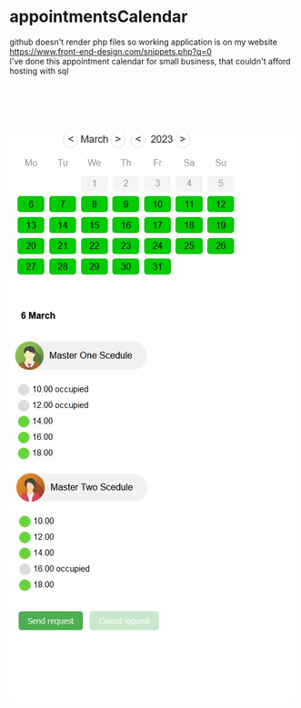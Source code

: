 # appointmentsCalendar
github doesn't render php files so working application is on my website<br> 
https://www.front-end-design.com/snippets.php?q=0<br>
I've done this appointment calendar for small business, that couldn't afford hosting with sql<br>
<img src=https://github.com/tidsbitsbox/appointmentsCalendar/blob/main/calendar.jpg style="margin-top:100px;">
